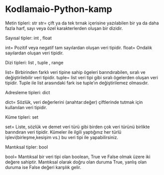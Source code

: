 # Kodlamaio-Python-kamp
Metin tipleri: str
str= çift ya da tek tırnak içerisine yazılabilen bir ya da daha fazla harf, sayı veya özel karakterlerden oluşan bir dizidir.

Sayısal tipler: int , float

int= Pozitif veya negatif tam sayılardan oluşan veri tipidir.
float= Ondalık sayılardan oluşan veri tipidir.

Dizi tipleri: list , tuple , range

list= Birbirinden farklı veri tipine sahip ögeleri barındırabilen, sıralı ve değiştirilebilir veri tipidir.
tuple= list veri tipi gibi sıralı ögelerden oluşan veri tipidir. Tuple ile list arasındaki fark ise tuple’ın değiştirilemez olmasıdır.

Adresleme tipleri: dict

dict= Sözlük, veri değerlerini (anahtar:değer) çiftlerinde tutmak için kullanılan veri tipidir.

Küme tipleri: set

set= Liste, sözlük ve demet veri türü gibi birden çok veri türünü birlikte barındıran veri tipidir. Kümeler ile ilgili yaptığınız her türlü işlevi(birleşme,kesişim vs.) bu veri tipi ile yapabilirsiniz.

Mantıksal tipler: bool

bool= Mantıksal bir veri tipi olan boolean, True ve False olmak üzere iki değere sahiptir. Mantıksal olarak doğru olan duruma True, yanlış olan duruma ise False değeri karşılık gelir.

